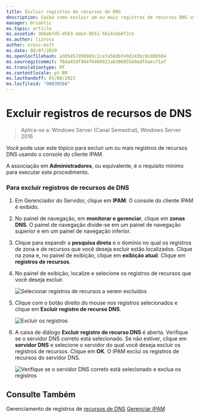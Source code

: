 ```yaml
---
title: Excluir registros de recursos de DNS
description: Saiba como excluir um ou mais registros de recursos DNS usando o console do cliente IPAM.
manager: brianlic
ms.topic: article
ms.assetid: 366e6fd5-d563-4de3-9551-5614cbb8f2cb
ms.author: lizross
author: eross-msft
ms.date: 08/07/2020
ms.openlocfilehash: a305457d50985c2cefa56dbfe0d243bc9cd8b504
ms.sourcegitcommit: f8da45df984f0400922a8306855b0adfdaec71af
ms.translationtype: MT
ms.contentlocale: pt-BR
ms.lasthandoff: 01/08/2021
ms.locfileid: "98039566"
---
```

# <a name="delete-dns-resource-records"></a>Excluir registros de recursos de DNS

>Aplica-se a: Windows Server (Canal Semestral), Windows Server 2016

Você pode usar este tópico para excluir um ou mais registros de recursos DNS usando o console do cliente IPAM.

A associação em **Administradores**, ou equivalente, é o requisito mínimo para executar este procedimento.

### <a name="to-delete-dns-resource-records"></a>Para excluir registros de recursos de DNS

1.  Em Gerenciador do Servidor, clique em  **IPAM**. O console do cliente IPAM é exibido.

2.  No painel de navegação, em **monitorar e gerenciar**, clique em **zonas DNS**.  O painel de navegação divide-se em um painel de navegação superior e em um painel de navegação inferior.

3.  Clique para expandir a **pesquisa direta** e o domínio no qual os registros de zona e de recursos que você deseja excluir estão localizados. Clique na zona e, no painel de exibição, clique em **exibição atual**. Clique em **registros de recursos**.

4.  No painel de exibição, localize e selecione os registros de recursos que você deseja excluir.

    ![Selecionar registros de recursos a serem excluídos](../../media/Delete-DNS-Resource-Records/ipam_DeleteRR_01.jpg)

5.  Clique com o botão direito do mouse nos registros selecionados e clique em **Excluir registro de recurso DNS**.

    ![Excluir os registros](../../media/Delete-DNS-Resource-Records/ipam_DeleteRR_02.jpg)

6.  A caixa de diálogo **Excluir registro de recurso DNS** é aberta. Verifique se o servidor DNS correto está selecionado. Se não estiver, clique em **servidor DNS** e selecione o servidor do qual você deseja excluir os registros de recursos. Clique em **OK**. O IPAM exclui os registros de recursos do servidor DNS.

    ![Verifique se o servidor DNS correto está selecionado e exclua os registros](../../media/Delete-DNS-Resource-Records/ipam_DeleteRR_03.jpg)

## <a name="see-also"></a>Consulte Também
Gerenciamento de registros de [recursos de DNS](DNS-Resource-Record-Management.md) 
 [Gerenciar IPAM](Manage-IPAM.md)




